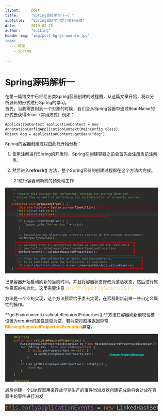 ```yaml
---
layout:     post
title:      "Spring源码学习（一）"
subtitle:   "Spring源码学习之万事开头难"
date:       2019-08-20
author:     "GuiLing"
header-img: "img/post-bg-js-module.jpg"
tags:
    - 框架
    - Spring

---
```




# Spring源码解析一

在第一篇博文中已经给出类Spring容器创建的过程图，从这篇文章开始，将以分析源码的形式进行Spring的学习。  
首先，当我需要用到一个对象的时候，我们会从Spring容器中通过BeanName的形式去获得Bean（常用方式）例如：

    ApplicationContext applicationContext = new AnnotationConfigApplicationContext(MainConfig.class);
    Object dog = applicationContext.getBean("dog");

Spring的容器创建过程由此处开始分析：

1. 使用注解进行Spring的开发时，Spring在创建容器之前会首先会注册当前注解类。

2.  然后进入**refresh()** 方法，整个Spring容器的创建过程都在这个方法内完成。

    ​    2.1进行容器刷新前的预处理工作

![](\img\spring\2018\12\2p17srss98hhnpi4h3c48dc12j.png)

记录容器开始启动刷新的当前时间，并且将容器状态修改为激活状态，然后进行属性资源的初始化，这里需要注意<font color="#ffc66d" face="DejaVu Sans Mono"><span style="font-size: 18px;">initPropertySources()</span></font>

方法是一个空的实现，这个方法预留给子类去实现，在容器刷新前做一些自定义属性的操作。

**getEnvironment().validateRequiredProperties();**方法在容器刷新前校验被设置为require的属性是否为空，若为空将直接返回异常<font color="#ff9c00">**MissingRequiredPropertiesException**</font><span style="background-color: rgb(239, 239, 239);">异常。</span>

![](\img\spring\2018\12\66s3ftvq8ciqvpbua3ne6j5drm.png)

最后创建一个List容器用来存放早期生产的事件当派发器创建完成后将会对放在容器中的事件进行派发

<pre style="background-color:#2b2b2b;color:#a9b7c6;font-family:'DejaVu Sans Mono';font-size:13.5pt;"><span style="color:#cc7832;">this</span>.<span style="color:#9876aa;">earlyApplicationEvents</span> = <span style="color:#cc7832;">new</span> LinkedHashSet<applicationevent>()<span style="color:#cc7832;">;</span></applicationevent></pre>